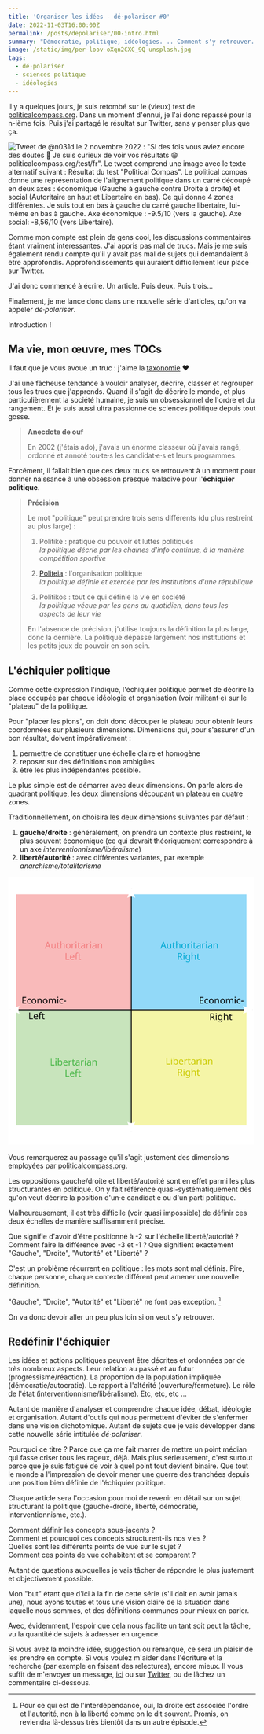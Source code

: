 ```yaml
---
title: 'Organiser les idées - dé·polariser #0'
date: 2022-11-03T16:00:00Z
permalink: /posts/depolariser/00-intro.html
summary: "Démocratie, politique, idéologies. .. Comment s'y retrouver. Préambule de lancement d'une nouvelle série : dé·polariser."
image: /static/img/per-loov-oXqn2CXC_9Q-unsplash.jpg
tags:
  - dé·polariser
  - sciences politique
  - idéologies
---
```


Il y a quelques jours, je suis retombé sur le (vieux) test de [politicalcompass.org](https://politicalcompass.org/test/fr).
Dans un moment d'ennui, je l'ai donc repassé pour la n-ième fois.
Puis j'ai partagé le résultat sur Twitter, sans y penser plus que ça.

![Tweet de @n031d le 2 novembre 2022 : "Si des fois vous aviez encore des doutes 🤣 Je suis curieux de voir vos résultats 😁 politicalcompass.org/test/fr". Le tweet comprend une image avec le texte alternatif suivant : Résultat du test "Political Compas". Le political compas donne une représentation de l'alignement politique dans un carré découpé en deux axes : économique (Gauche à gauche contre Droite à droite) et social (Autoritaire en haut et Libertaire en bas). Ce qui donne 4 zones différentes. Je suis tout en bas à gauche du carré gauche libertaire, lui-même en bas à gauche. Axe économique : -9.5/10 (vers la gauche). Axe social: -8,56/10 (vers Libertaire).](/static/img/tweets/n031d-20221102-my-compass.png)

Comme mon compte est plein de gens cool, les discussions commentaires étant vraiment interessantes.
J'ai appris pas mal de trucs.
Mais je me suis également rendu compte qu'il y avait pas mal de sujets qui demandaient à être approfondis.
Approfondissements qui auraient difficilement leur place sur Twitter.

J'ai donc commencé à écrire.
Un article.
Puis deux.
Puis trois...

Finalement, je me lance donc dans une nouvelle série d'articles, qu'on va appeler _dé·polariser_.

Introduction !

## Ma vie, mon œuvre, mes TOCs

Il faut que je vous avoue un truc : j'aime la [taxonomie](<https://fr.wikipedia.org/wiki/Taxonomie_(homonymie)>) :heart:

J'ai une fâcheuse tendance à vouloir analyser, décrire, classer et regrouper tous les trucs que j'apprends.
Quand il s'agit de décrire le monde, et plus particulièrement la société humaine, je suis un obsessionnel de l'ordre et du rangement.
Et je suis aussi ultra passionné de sciences politique depuis tout gosse.

> **Anecdote de ouf**
>
> En 2002 (j'étais ado), j'avais un énorme classeur où j'avais rangé, ordonné et annoté tou·te·s les candidat·e·s et leurs programmes.

Forcément, il fallait bien que ces deux trucs se retrouvent à un moment pour donner naissance à une obsession presque maladive pour l'**échiquier politique**.

> **Précision**
>
> Le mot "politique" peut prendre trois sens différents (du plus restreint au plus large) :
>
> 1. Politikè : pratique du pouvoir et luttes politiques\
>    _la politique décrie par les chaines d'info continue, à la manière compétition sportive_
>
> 2. [Politeia](https://fr.wikipedia.org/wiki/Politeia) : l'organisation politique\
>    _la politique définie et exercée par les institutions d'une république_
>
> 3. Politikos : tout ce qui définie la vie en société\
>    _la politique vécue par les gens au quotidien, dans tous les aspects de leur vie_
>
> En l'absence de précision, j'utilise toujours la définition la plus large, donc la dernière.
> La politique dépasse largement nos institutions et les petits jeux de pouvoir en son sein.

## L'échiquier politique

Comme cette expression l'indique, l'échiquier politique permet de décrire la place occupée par chaque idéologie et organisation (voir militant·e) sur le "plateau" de la politique.

Pour "placer les pions", on doit donc découper le plateau pour obtenir leurs coordonnées sur plusieurs dimensions.
Dimensions qui, pour s'assurer d'un bon résultat, doivent impérativement :

1. permettre de constituer une échelle claire et homogène
2. reposer sur des définitions non ambigües
3. être les plus indépendantes possible.

Le plus simple est de démarrer avec deux dimensions.
On parle alors de quadrant politique, les deux dimensions découpant un plateau en quatre zones.

Traditionnellement, on choisira les deux dimensions suivantes par défaut :

1. **gauche/droite** : généralement, on prendra un contexte plus restreint, le plus souvent économique (ce qui devrait théoriquement correspondre à un axe _interventionnisme/libéralisme_)
2. **liberté/autorité** : avec différentes variantes, par exemple _anarchisme/totalitarisme_

<img src="/static/img/Political_Compass_standard_model.svg" alt="Political compass - two-axis political spectrum chart with a horizontal socio-economic axis and a vertical socio-cultural axis, and ideologically representative political colours in each quadrant − a frequently used model of the political spectrum based on Hans Eysenck (1956)" style="max-width:500px" />

Vous remarquerez au passage qu'il s'agit justement des dimensions employées par [politicalcompass.org](https://politicalcompass.org).

Les oppositions gauche/droite et liberté/autorité sont en effet parmi les plus structurantes en politique.
On y fait référence quasi-systématiquement dès qu'on veut décrire la position d'un·e candidat·e ou d'un parti politique.

Malheureusement, il est très difficile (voir quasi impossible) de définir ces deux échelles de manière suffisamment précise.

Que signifie d'avoir d'être positionné à -2 sur l'échelle liberté/autorité ?
Comment faire la différence avec -3 et -1 ?
Que signifient exactement "Gauche", "Droite", "Autorité" et "Liberté" ?

C'est un problème récurrent en politique : les mots sont mal définis.
Pire, chaque personne, chaque contexte différent peut amener une nouvelle définition.

"Gauche", "Droite", "Autorité" et "Liberté" ne font pas exception. [^1]

On va donc devoir aller un peu plus loin si on veut s'y retrouver.

## Redéfinir l'échiquier

Les idées et actions politiques peuvent être décrites et ordonnées par de très nombreux aspects.
Leur relation au passé et au futur (progressisme/réaction).
La proportion de la population impliquée (démocratie/autocratie).
Le rapport à l'altérité (ouverture/fermeture).
Le rôle de l'état (interventionnisme/libéralisme).
Etc, etc, etc ...

Autant de manière d'analyser et comprendre chaque idée, débat, idéologie et organisation.
Autant d'outils qui nous permettent d'éviter de s'enfermer dans une vision dichotomique.
Autant de sujets que je vais développer dans cette nouvelle série intitulée _dé·polariser_.

Pourquoi ce titre ?
Parce que ça me fait marrer de mettre un point médian qui fasse criser tous les rageux, déjà.
Mais plus sérieusement, c'est surtout parce que je suis fatigué de voir à quel point tout devient binaire.
Que tout le monde a l'impression de devoir mener une guerre des tranchées depuis une position bien définie de l'échiquier politique.

Chaque article sera l'occasion pour moi de revenir en détail sur un sujet structurant la politique (gauche-droite, liberté, démocratie, interventionnisme, etc.).

Comment définir les concepts sous-jacents ?\
Comment et pourquoi ces concepts structurent-ils nos vies ?\
Quelles sont les différents points de vue sur le sujet ?\
Comment ces points de vue cohabitent et se comparent ?

Autant de questions auxquelles je vais tâcher de répondre le plus justement et objectivement possible.

Mon "but" étant que d'ici à la fin de cette série (s'il doit en avoir jamais une), nous ayons toutes et tous une vision claire de la situation dans laquelle nous sommes, et des définitions communes pour mieux en parler.

Avec, évidemment, l'espoir que cela nous facilite un tant soit peut la tâche, vu la quantité de sujets à adresser en urgence.

Si vous avez la moindre idée, suggestion ou remarque, ce sera un plaisir de les prendre en compte.
Si vous voulez m'aider dans l'écriture et la recherche (par exemple en faisant des relectures), encore mieux.
Il vous suffit de m'envoyer un message, [ici](/contact) ou sur [Twitter](https://twitter.com/n031d), ou de lâchez un commentaire ci-dessous.

[^1]: Pour ce qui est de l'interdépendance, oui, la droite est associée l'ordre et l'autorité, non à la liberté comme on le dit souvent. Promis, on reviendra là-dessus très bientôt dans un autre épisode.

